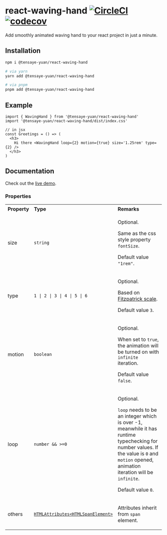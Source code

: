 # react-waving-hand [![CircleCI](https://dl.circleci.com/status-badge/img/gh/tensaye-o/react-waving-hand/tree/main.svg?style=svg)](https://dl.circleci.com/status-badge/redirect/gh/tensaye-o/react-waving-hand/tree/main) [![codecov](https://codecov.io/gh/tensaye-o/react-waving-hand/branch/main/graph/badge.svg?token=XBOCWW289U)](https://codecov.io/gh/tensaye-o/react-waving-hand)

Add smoothly animated waving hand to your react project in just a minute.

## Installation

```sh
npm i @tensaye-yuan/react-waving-hand

# via yarn
yarn add @tensaye-yuan/react-waving-hand

# via pnpm
pnpm add @tensaye-yuan/react-waving-hand
```

## Example

```tsx
import { WavingHand } from '@tensaye-yuan/react-waving-hand'
import '@tensaye-yuan/react-waving-hand/dist/index.css'

// in jsx
const Greetings = () => (
  <h3>
    Hi there <WavingHand loop={2} motion={true} size='1.25rem' type={2} />
  </h3>
)
```

## Documentation

Check out the [live demo](https://tensaye-o.github.io/react-waving-hand).

### Properties

<table>
  <tr>
    <th align="left">Property</th>
    <th align="left">Type</th>
    <th align="left">Remarks</th>
  </tr>
  <tr>
    <td><p>size</p></td>
    <td><p><code>string</code></p></td>
    <td>
      <p>Optional.</p>
      <p>Same as the css style property <code>fontSize</code>.</p>
      <p>Default value <code>"1rem"</code>.</p>
    </td>
  </tr>
  <tr>
    <td><p>type</p></td>
    <td><p><code>1 | 2 | 3 | 4 | 5 | 6</code></p></td>
    <td>
      <p>Optional.</p>
      <p>Based on <a href="https://en.wikipedia.org/wiki/Fitzpatrick_scale">Fitzpatrick scale</a>.</p>
      <p>Default value <code>3</code>.</p>
    </td>
  </tr>
  <tr>
    <td><p>motion</p></td>
    <td><p><code>boolean</code></p></td>
    <td>
      <p>Optional.</p>
      <p>When set to <code>true</code>, the animation will be turned on with <code>infinite</code> iteration.</p>
      <p>Default value <code>false</code>.</p>
    </td>
  </tr>
  <tr>
    <td><p>loop</p></td>
    <td><p><code>number && >=0</code></p></td>
    <td>
      <p>Optional.</p>
      <p><code>loop</code> needs to be an integer which is over -1, meanwhile it has runtime typechecking for number values. If the value is <code>0</code> and <code>motion</code> opened, animation iteration will be <code>infinite</code>.</p>
      <p>Default value <code>0</code>.</p>
    </td>
  </tr>
  <tr>
    <td><p>others</p></td>
    <td><p><a href="https://developer.mozilla.org/en-US/docs/Web/HTML/Global_attributes#list_of_global_attributes"><code>HTMLAttributes&lt;HTMLSpanElement&gt;</code></a></p></td>
    <td>
      <p>Attributes inherit from <code>span</code> element.</p>
    </td>
  </tr>
</table>
